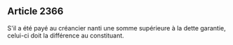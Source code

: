 Article 2366
----
S'il a été payé au créancier nanti une somme supérieure à la dette garantie,
celui-ci doit la différence au constituant.

